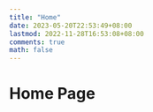 ```yaml
---
title: "Home"
date: 2023-05-20T22:53:49+08:00
lastmod: 2022-11-28T16:53:08+08:00
comments: true
math: false
---
```


# Home Page

